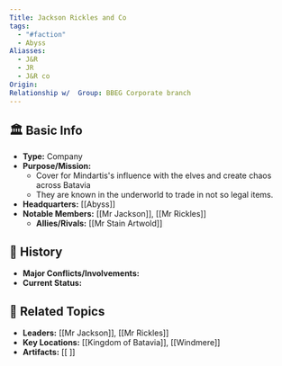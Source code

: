 ```yaml
---
Title: Jackson Rickles and Co
tags:
  - "#faction"
  - Abyss
Aliasses:
  - J&R
  - JR
  - J&R co
Origin: 
Relationship w/  Group: BBEG Corporate branch
---
```


## 🏛️ Basic Info
- **Type:** Company
- **Purpose/Mission:**  
	- Cover for Mindartis's influence with the elves and create chaos across Batavia
	- They are known in the underworld to trade in not so legal items.
- **Headquarters:** [[Abyss]]  
- **Notable Members:** [[Mr Jackson]], [[Mr Rickles]]  
	- **Allies/Rivals:** [[Mr Stain Artwold]]  

## 📖 History
- **Major Conflicts/Involvements:**  
- **Current Status:**  

## 🔗 Related Topics
- **Leaders:** [[Mr Jackson]], [[Mr Rickles]]
- **Key Locations:** [[Kingdom of Batavia]], [[Windmere]]
- **Artifacts:** [[ ]]